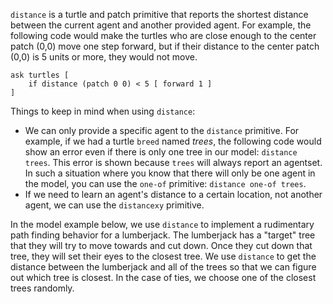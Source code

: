 `distance` is a turtle and patch primitive that reports the shortest distance between the current agent and another provided agent. For example, the following code would make the turtles who are close enough to the center patch (0,0) move one step forward, but if their distance to the center patch (0,0) is 5 units or more, they would not move.



```
ask turtles [
	if distance (patch 0 0) < 5 [ forward 1 ]
]
```



Things to keep in mind when using `distance`: 

* We can only provide a specific agent to the `distance` primitive. For example, if we had a turtle `breed` named *trees*, the following code would show an error even if there is only one tree in our model: `distance trees`. This error is shown because  `trees` will always report an agentset. In such a situation where you know that there will only be one agent in the model, you can use the `one-of` primitive: `distance one-of trees`.
* If we need to learn an agent's distance to a certain location, not another agent, we can use the `distancexy` primitive.



In the model example below, we use `distance` to implement a rudimentary path finding behavior for a lumberjack. The lumberjack has a "target" tree that they will try to move towards and cut down. Once they cut down that tree, they will set their eyes to the closest tree. We use `distance` to get the distance between the lumberjack and all of the trees so that we can figure out which tree is closest. In the case of ties, we choose one of the closest trees randomly.